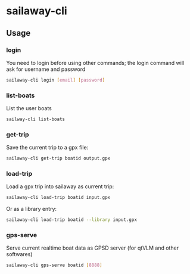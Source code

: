# sailaway-cli


## Usage

### login
You need to login before using other commands; the login command will ask for username and password

```bash
sailaway-cli login [email] [password]
```

### list-boats
List the user boats

```bash
sailway-cli list-boats
```

### get-trip
Save the current trip to a gpx file:

```bash
sailaway-cli get-trip boatid output.gpx
```

### load-trip
Load a gpx trip into sailaway as current trip:

```bash
sailaway-cli load-trip boatid input.gpx
```

Or as a library entry:

```bash
sailaway-cli load-trip boatid --library input.gpx
```

### gps-serve
Serve current realtime boat data as GPSD server (for qtVLM and other softwares)

```bash
sailaway-cli gps-serve boatid [8888]
```

